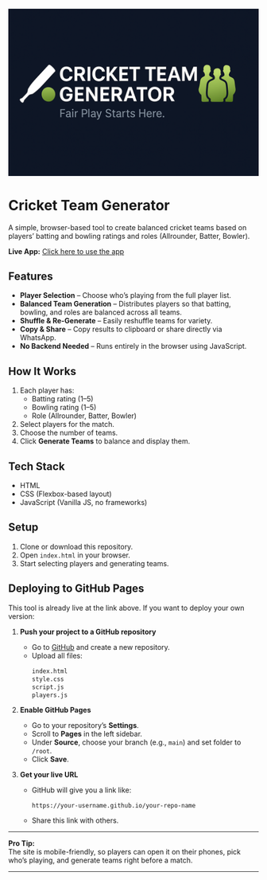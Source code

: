 ![alt text](./img/logo.png)

# Cricket Team Generator

A simple, browser-based tool to create balanced cricket teams based on players’ batting and bowling ratings and roles (Allrounder, Batter, Bowler).

**Live App:** [Click here to use the app](https://salmanmurtazaminhas.github.io/teams-generator/)  

## Features
- **Player Selection** – Choose who’s playing from the full player list.
- **Balanced Team Generation** – Distributes players so that batting, bowling, and roles are balanced across all teams.
- **Shuffle & Re-Generate** – Easily reshuffle teams for variety.
- **Copy & Share** – Copy results to clipboard or share directly via WhatsApp.
- **No Backend Needed** – Runs entirely in the browser using JavaScript.

## How It Works
1. Each player has:
   - Batting rating (1–5)
   - Bowling rating (1–5)
   - Role (Allrounder, Batter, Bowler)
2. Select players for the match.
3. Choose the number of teams.
4. Click **Generate Teams** to balance and display them.

## Tech Stack
- HTML
- CSS (Flexbox-based layout)
- JavaScript (Vanilla JS, no frameworks)

## Setup
1. Clone or download this repository.
2. Open `index.html` in your browser.
3. Start selecting players and generating teams.

## Deploying to GitHub Pages
This tool is already live at the link above. If you want to deploy your own version:

1. **Push your project to a GitHub repository**
   - Go to [GitHub](https://github.com) and create a new repository.
   - Upload all files:  
     ```
     index.html
     style.css
     script.js
     players.js
     ```
   
2. **Enable GitHub Pages**
   - Go to your repository’s **Settings**.
   - Scroll to **Pages** in the left sidebar.
   - Under **Source**, choose your branch (e.g., `main`) and set folder to `/root`.
   - Click **Save**.

3. **Get your live URL**
   - GitHub will give you a link like:
     ```
     https://your-username.github.io/your-repo-name
     ```
   - Share this link with others.

---

**Pro Tip:**  
The site is mobile-friendly, so players can open it on their phones, pick who’s playing, and generate teams right before a match.

---
